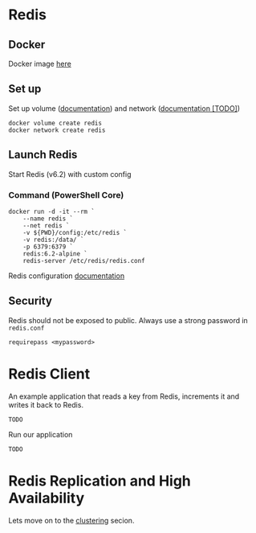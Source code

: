 # Redis 

## Docker 

Docker image [here](https://hub.docker.com/_/redis)

## Set up

Set up volume ([documentation](https://redis.io/topics/persistence)) and network ([documentation [TODO]](https://www.google.com))
```
docker volume create redis
docker network create redis
```

## Launch Redis

Start Redis (v6.2) with custom config
### Command (PowerShell Core)
```
docker run -d -it --rm `
    --name redis `
    --net redis `
    -v ${PWD}/config:/etc/redis `
    -v redis:/data/ `
    -p 6379:6379 `
    redis:6.2-alpine `
    redis-server /etc/redis/redis.conf
```

Redis configuration [documentation](https://redis.io/topics/config)


## Security

Redis should not be exposed to public.
Always use a strong password in `redis.conf`

```
requirepass <mypassword>
```

# Redis Client

An example application that reads a key from Redis, increments it and writes it back to Redis.

```
TODO
```

Run our application

```
TODO
```

# Redis Replication and High Availability

Lets move on to the [clustering](./clustering/readme.md) secion.